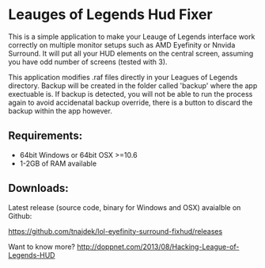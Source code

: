Leauges of Legends Hud Fixer
====================================

This is a simple application to make your Leauge of Legends interface work correctly on multiple monitor setups such as AMD Eyefinity or Nnvida Surround. It will put all your HUD elements on the central screen, assuming you have odd number of screens (tested with 3).

This application modifies .raf files directly in your Leagues of Legends directory. Backup will be created in the folder called 'backup' where the app exectuable is. If backup is detected, you will not be able to run the process again to avoid accidenatal backup override, there is a button to discard the backup within the app however.

Requirements:
-------------
* 64bit Windows or 64bit OSX >=10.6
* 1-2GB of RAM available

Downloads:
----------
Latest release (source code, binary for Windows and OSX) avaialble on Github:

https://github.com/tnajdek/lol-eyefinity-surround-fixhud/releases

Want to know more? http://doppnet.com/2013/08/Hacking-League-of-Legends-HUD
